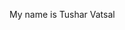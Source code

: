 <!DOCTYPE HTML>
<html lang="en"><head><meta http-equiv="Content-Type" content="text/html; charset=UTF-8">
  <title>Tushar Vatsal</title>
  <meta name="author" content="Tushar Vatsal">
  <meta name="viewport" content="width=device-width, initial-scale=1">
</head>
<body>
<td>
<p>
My name is Tushar Vatsal
</p>
</td>
</body>
</html>